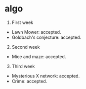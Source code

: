 algo
====

1. First week
  * Lawn Mower: accepted.
  * Goldbach's conjecture: accepted.

2. Second week
  * Mice and maze: accepted.

3. Third week
  * Mysterious X network: accepted.
  * Crime: accepted.
